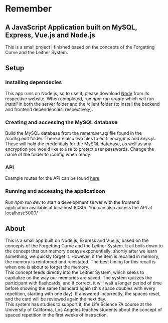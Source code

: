 # Remember
## A JavaScript Application built on MySQL, Express, Vue.js and Node.js
This is a small project I finished based on the concepts of the Forgetting Curve and the Leitner System.
## Setup
### Installing dependecies
This app runs on Node.js, so to use it, please download [Node](https://nodejs.org/en/ "Download Node") from its respective website. When completed, run *npm run create* which will run *install* in both the server folder and the /client folder (to install the backend and frontend dependencies, respectively).
### Creating and accessing the MySQL database
Build the MySQL database from the *remember.sql* file found in the /config.edit folder. There are also two files to edit: *encrypt.js* and *keys.js*. These will hold the credentials for the MySQL database, as well as any encryption you would like to use to protect user passwords. Change the name of the folder to /config when ready.
### API
Example routes for the API can be found [here](https://documenter.getpostman.com/view/4865397/RzZ3LNJK "Remember API tests")
### Running and accessing the applicatioon
Run *npm run dev* to start a development server with the frontend application available at localhost:8080/. You can also access the API at localhost:5000/
## About
This is a small app built on Node.js, Express and Vue.js, based on the concepts of the Forgetting Curve and the Leitner System. It all boils down to the concept that our memory decays exponentially; shortly after we learn something, we quickly forget it. However, if the item is recalled in memory, the memory is reinforced and reinstated. The best timing for this recall is when one is about to forget the memory.  
This concept feeds directly into the Leitner System, which seeks to capitalize on the way our memories are saved. The system quizzes the participant with flashcards, and if correct, it will wait a longer period of time before showing the same flashcard again (this space doubles with every repetition, starting with one day). If answered incorrectly, the spaces reset, and the card will be reviewed again the next day.  
This system has studies to support it; the Life Science 7A course at the University of California, Los Angeles teaches students about the concept of spaced repetition in the first weeks of instruction.
